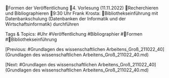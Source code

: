 Formen der Veröffentlichung
4. Vorlesung (11.11.2022)
Recherchieren und Bibliographieren
9:30 Uhr Frank Krosta: 
Bibliothekseinführung mit Datenbankschulung (Datenbanken der Informatik und der Wirtschaftsinformatik) durchführen 

   Tags & Topics:
   #Uhr
   #Veröffentlichung
   #Bibliographier
   #Formen
   #Bibliothekseinführung

[Previous: #Grundlagen des wissenschaftlichen Arbeitens_Groß_211022_40](Grundlagen des wissenschaftlichen Arbeitens_Groß_211022_40.md)

[Next: #Grundlagen des wissenschaftlichen Arbeitens_Groß_211022_40](Grundlagen des wissenschaftlichen Arbeitens_Groß_211022_40.md)